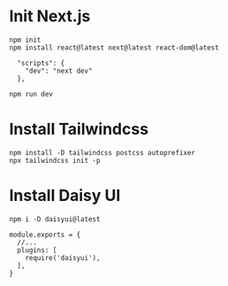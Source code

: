 # Init Next.js

```
npm init
npm install react@latest next@latest react-dom@latest
```

```
  "scripts": {
    "dev": "next dev"
  },
```

```
npm run dev
```

# Install Tailwindcss

```
npm install -D tailwindcss postcss autoprefixer
npx tailwindcss init -p
```

# Install Daisy UI

```
npm i -D daisyui@latest
```

```
module.exports = {
  //...
  plugins: [
    require('daisyui'),
  ],
}
```
